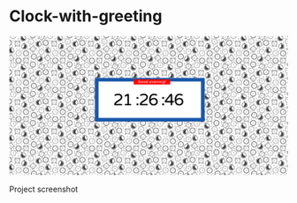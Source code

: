 # Clock-with-greeting

![Project screenshot image](https://github.com/Kepitss/Clock-with-greeting/blob/main/Clock.png?raw=true)

Project screenshot
